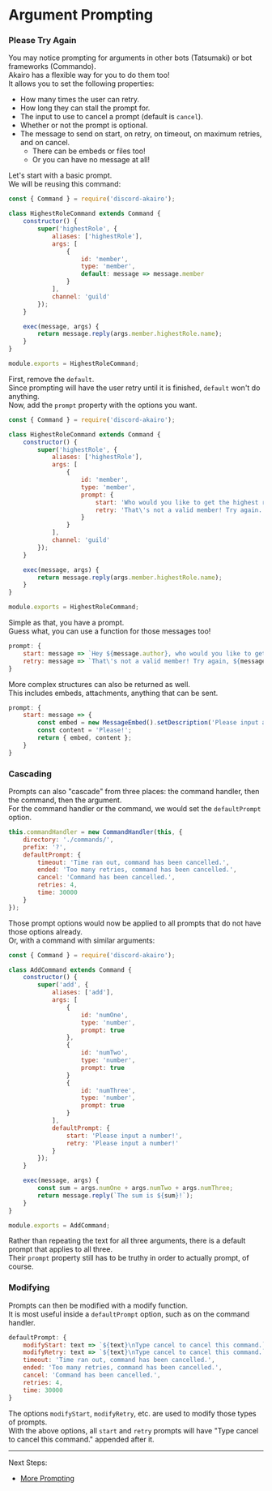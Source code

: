 # Argument Prompting

### Please Try Again

You may notice prompting for arguments in other bots (Tatsumaki) or bot frameworks (Commando).  
Akairo has a flexible way for you to do them too!  
It allows you to set the following properties:  

- How many times the user can retry.
- How long they can stall the prompt for.
- The input to use to cancel a prompt (default is `cancel`).
- Whether or not the prompt is optional.
- The message to send on start, on retry, on timeout, on maximum retries, and on cancel.
    - There can be embeds or files too!
    - Or you can have no message at all!

Let's start with a basic prompt.  
We will be reusing this command:  

```js
const { Command } = require('discord-akairo');

class HighestRoleCommand extends Command {
    constructor() {
        super('highestRole', {
            aliases: ['highestRole'],
            args: [
                {
                    id: 'member',
                    type: 'member',
                    default: message => message.member
                }
            ],
            channel: 'guild'
        });
    }

    exec(message, args) {
        return message.reply(args.member.highestRole.name);
    }
}

module.exports = HighestRoleCommand;
```

First, remove the `default`.  
Since prompting will have the user retry until it is finished, `default` won't do anything.  
Now, add the `prompt` property with the options you want.  

```js
const { Command } = require('discord-akairo');

class HighestRoleCommand extends Command {
    constructor() {
        super('highestRole', {
            aliases: ['highestRole'],
            args: [
                {
                    id: 'member',
                    type: 'member',
                    prompt: {
                        start: 'Who would you like to get the highest role of?',
                        retry: 'That\'s not a valid member! Try again.'
                    }
                }
            ],
            channel: 'guild'
        });
    }

    exec(message, args) {
        return message.reply(args.member.highestRole.name);
    }
}

module.exports = HighestRoleCommand;
```

Simple as that, you have a prompt.  
Guess what, you can use a function for those messages too!  

```js
prompt: {
    start: message => `Hey ${message.author}, who would you like to get the highest role of?`,
    retry: message => `That\'s not a valid member! Try again, ${message.author}.`
}
```

More complex structures can also be returned as well.  
This includes embeds, attachments, anything that can be sent.  

```js
prompt: {
    start: message => {
        const embed = new MessageEmbed().setDescription('Please input a member!');
        const content = 'Please!';
        return { embed, content };
    }
}
```

### Cascading

Prompts can also "cascade" from three places: the command handler, then the command, then the argument.  
For the command handler or the command, we would set the `defaultPrompt` option.  

```js
this.commandHandler = new CommandHandler(this, {
    directory: './commands/',
    prefix: '?',
    defaultPrompt: {
        timeout: 'Time ran out, command has been cancelled.',
        ended: 'Too many retries, command has been cancelled.',
        cancel: 'Command has been cancelled.',
        retries: 4,
        time: 30000
    }
});
```

Those prompt options would now be applied to all prompts that do not have those options already.  
Or, with a command with similar arguments:  

```js
const { Command } = require('discord-akairo');

class AddCommand extends Command {
    constructor() {
        super('add', {
            aliases: ['add'],
            args: [
                {
                    id: 'numOne',
                    type: 'number',
                    prompt: true
                },
                {
                    id: 'numTwo',
                    type: 'number',
                    prompt: true
                }
                {
                    id: 'numThree',
                    type: 'number',
                    prompt: true
                }
            ],
            defaultPrompt: {
                start: 'Please input a number!',
                retry: 'Please input a number!'
            }
        });
    }

    exec(message, args) {
        const sum = args.numOne + args.numTwo + args.numThree;
        return message.reply(`The sum is ${sum}!`);
    }
}

module.exports = AddCommand;
```

Rather than repeating the text for all three arguments, there is a default prompt that applies to all three.  
Their `prompt` property still has to be truthy in order to actually prompt, of course.  

### Modifying

Prompts can then be modified with a modify function.  
It is most useful inside a `defaultPrompt` option, such as on the command handler.  

```js
defaultPrompt: {
    modifyStart: text => `${text}\nType cancel to cancel this command.`,
    modifyRetry: text => `${text}\nType cancel to cancel this command.`,
    timeout: 'Time ran out, command has been cancelled.',
    ended: 'Too many retries, command has been cancelled.',
    cancel: 'Command has been cancelled.',
    retries: 4,
    time: 30000
}
```

The options `modifyStart`, `modifyRetry`, etc. are used to modify those types of prompts.  
With the above options, all `start` and `retry` prompts will have "Type cancel to cancel this command." appended after it.  

----

Next Steps:  

- [More Prompting](./prompts2.md)
